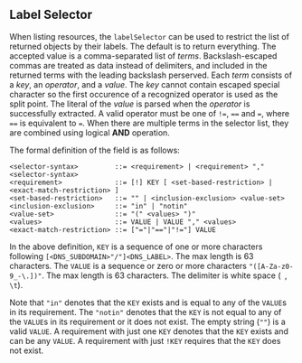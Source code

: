 ## Label Selector

When listing resources, the `labelSelector` can be used to restrict the list
of returned objects by their labels. The default is to return everything. The
accepted value is a comma-separated list of *terms*. Backslash-escaped commas
are treated as data instead of delimiters, and included in the returned terms
with the leading backslash perserved. Each *term* consists of a *key*, an
*operator*, and a *value*. The *key* cannot contain escaped special character
so the first occurence of a recognized operator is used as the split point.
The literal of the *value* is parsed when the *operator* is successfully
extracted. A valid operator must be one of `!=`, `==` and `=`, where `==` is
equivalent to `=`. When there are multiple terms in the selector list, they
are combined using logical **AND** operation.

The formal definition of the field is as follows:

```console
<selector-syntax>         ::= <requirement> | <requirement> "," <selector-syntax>
<requirement>             ::= [!] KEY [ <set-based-restriction> | <exact-match-restriction> ]
<set-based-restriction>   ::= "" | <inclusion-exclusion> <value-set>
<inclusion-exclusion>     ::= "in" | "notin" 
<value-set>               ::= "(" <values> ")"
<values>                  ::= VALUE | VALUE "," <values>
<exact-match-restriction> ::= ["="|"=="|"!="] VALUE
```

In the above definition, `KEY` is a sequence of one or more characters
following `[<DNS_SUBDOMAIN>"/"]<DNS_LABEL>`. The max length is 63 characters.
The `VALUE` is a sequence or zero or more characters `"([A-Za-z0-9_-\.])"`.
The max length is 63 characters. The delimiter is white space (` `, `\t`).

Note that `"in"` denotes that the `KEY` exists and is equal to any of the
`VALUE`s in its requirement. The `"notin"` denotes that the `KEY` is not equal
to any of the `VALUE`s in its requirement or it does not exist.
The empty string (`""`) is a valid `VALUE`.
A requirement with just one `KEY` denotes that the `KEY` exists and can be any
`VALUE`. A requirement with just `!KEY` requires that the `KEY` does not
exist.

